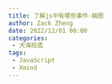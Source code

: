 ```yaml
---
title: 了解js中有哪些事件-脑图
author: Zack Zheng
date: 2022/12/01 00:00
categories:
 - 大海拾遗
tags:
 - JavaScript
 - Xmind
---
```


<simple-img src="https://gitee.com/zackzhengxy/picGallery/raw/main/imgs/了解js中有哪些事件.png" />



